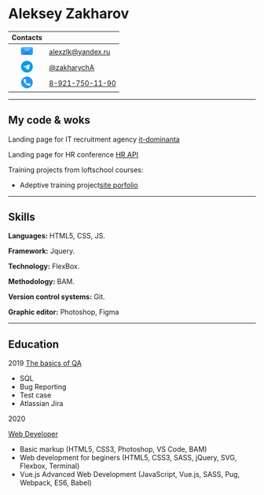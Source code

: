 # Aleksey Zakharov

| Contacts |   |
| :-: | - |
| [![Email - ](https://raw.githubusercontent.com/zakharych/rsschool-cv/gh-pages/img/email.png)](mailto:alexzlk@yandex.ru) | alexzlk@yandex.ru |
| [![Telegram - ](https://raw.githubusercontent.com/zakharych/rsschool-cv/gh-pages/img/telegram.png)](https://t.me/zakharychA) | [@zakharychA](https://t.me/zakharychA) |
| [![Telegram - ](https://raw.githubusercontent.com/zakharych/rsschool-cv/gh-pages/img/telephone.png)](tel:89217501190) | [8-921-750-11-90](tel:89217501190) |

-----

## My code & woks

Landing page for IT recruitment agency  [it-dominanta](https://www.it-dominanta.ru/2020)

Landing page for HR conference  [HR API](https://hrapiconf.com/)

Training projects from loftschool courses:

- Adeptive training project[site porfolio](https://zakharych.github.io/LS-module3-/)

---

## Skills

**Languages:** HTML5, CSS, JS.

**Framework:** Jquery.

**Technology:** FlexBox.

**Methodology:** BAM.

**Version control systems:** Git.

**Graphic editor:** Photoshop, Figma

---

## Education

2019
[The basics of QA](https://qatester.ru/)

- SQL
- Bug Reporting
- Test case
- Atlassian Jira

2020

[Web Developer](https://loftschool.com/)

- Basic markup    (HTML5, СSS3, Photoshop, VS Code, BAM)
- Web development for beginers (HTML5, CSS3, SASS, jQuery, SVG, Flexbox, Terminal)
- Vue.js Advanced Web Development (JavaScript, Vue.js, SASS, Pug, Webpack, ES6, Babel)

